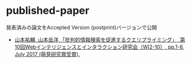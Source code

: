 # published-paper
発表済みの論文をAccepted Version (postprint)バージョンで公開

- [山本祐輔, 山本岳洋,「批判的情報検索を促進するクエリプライミング」, 第10回Webインテリジェンスとインタラクション研究会（WI2-10）, pp.1-6, July 2017 (萌芽研究賞受賞).](https://github.com/trycycle/published-paper/raw/master/WI2-2017-No-10.pdf)
